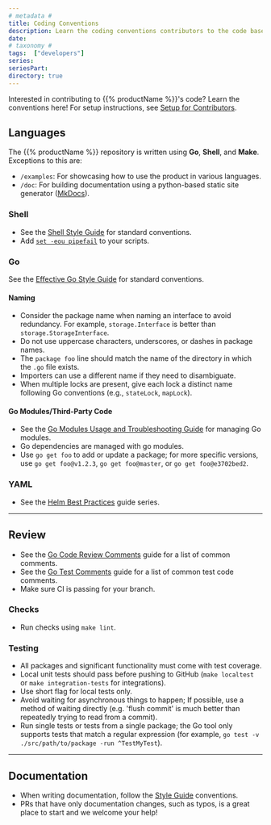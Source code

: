 ```yaml
---
# metadata # 
title: Coding Conventions
description: Learn the coding conventions contributors to the code base follow.
date: 
# taxonomy #
tags:  ["developers"]
series:
seriesPart:
directory: true 
--- 
```


Interested in contributing to {{% productName %}}'s code? Learn the conventions here! For setup instructions, see [Setup for Contributors](../setup).

## Languages 

The {{% productName %}} repository is written using **Go**, **Shell**, and **Make**. Exceptions to this are:

- `/examples`: For showcasing how to use the product in various languages.
- `/doc`: For building documentation using a python-based static site generator ([MkDocs](https://www.mkdocs.org/)).


### Shell

- See the [Shell Style Guide](https://google.github.io/styleguide/shellguide.html) for standard conventions. 
- Add [`set -eou pipefail`](https://explainshell.com/explain?cmd=set+-euo+pipefail) to your scripts.

### Go

See the [Effective Go Style Guide](https://go.dev/doc/effective_go) for standard conventions.

#### Naming 

- Consider the package name when naming an interface to avoid redundancy. For example, `storage.Interface` is better than `storage.StorageInterface`.
- Do not use uppercase characters, underscores, or dashes in package names.
- The `package foo` line should match the name of the directory in which the `.go` file exists.
- Importers can use a different name if they need to disambiguate.
- When multiple locks are present, give each lock a distinct name following Go conventions (e.g., `stateLock`, `mapLock`).


#### Go Modules/Third-Party Code

- See the [Go Modules Usage and Troubleshooting Guide](https://github.com/golang/go/wiki/Modules#how-to-install-and-activate-module-support) for managing Go modules.
- Go dependencies are managed with go modules.
- Use `go get foo` to add or update a package; for more specific versions, use  `go get foo@v1.2.3`, `go get foo@master`, or `go get foo@e3702bed2`.

### YAML

- See the [Helm Best Practices](https://helm.sh/docs/chart_best_practices/conventions/) guide series. 

---

## Review

- See the [Go Code Review Comments](https://github.com/golang/go/wiki/CodeReviewComments) guide for a list of common comments. 
- See the [Go Test Comments](https://github.com/golang/go/wiki/TestComments) guide for a list of common test code comments.
- Make sure CI is passing for your branch.


### Checks 

- Run checks using `make lint`. 

### Testing 

- All packages and significant functionality must come with test coverage.
- Local unit tests should pass before pushing to GitHub (`make localtest` or `make integration-tests` for integrations).
- Use short flag for local tests only. 
- Avoid waiting for asynchronous things to happen; If possible, use a method of waiting directly (e.g. 'flush commit' is much better than repeatedly trying to read from a commit).
- Run single tests or tests from a single package; the Go tool only supports tests that match a regular expression (for example, `go test -v ./src/path/to/package -run ^TestMyTest`).

---

## Documentation

- When writing documentation, follow the [Style Guide](../docs-style-guide) conventions.
- PRs that have only documentation changes, such as typos, is a great place to start and we welcome your help!
